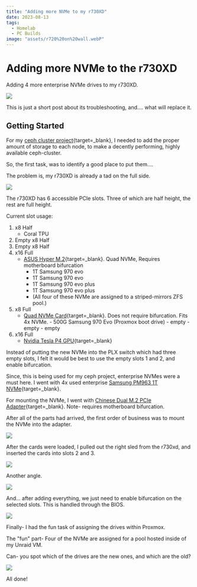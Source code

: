 ```yaml
---
title: "Adding more NVMe to my r730XD"
date: 2023-08-13
tags:
  - Homelab
  - PC Builds
image: "assets/r720%20on%20wall.webP"
---
```


# Adding more NVMe to the r730XD

Adding 4 more enterprise NVMe drives to my r730XD.

![](assets-ceph/dual-bifurcation-cards-loaded.webP)

This is just a short post about its troubleshooting, and.... what will replace it.

<!-- more -->

## Getting Started

For my [ceph cluster project](2023-08-08-proxmox-ceph.md){target=_blank}, I needed to add the proper amount of storage to each node, to make a decently performing, highly available ceph-cluster.

So, the first task, was to identify a good place to put them....

The problem is, my r730XD is already a tad on the full side.

![](assets-ceph/r730xd-nearly-full.webP)

The r730XD has 6 accessible PCIe slots. Three of which are half height, the rest are full height.

Current slot usage:

1. x8 Half 
    - Coral TPU 
2. Empty x8 Half
3. Empty x8 Half
4. x16 Full
    - [ASUS Hyper M.2](https://amzn.to/446qTqe){target=_blank}. Quad NVMe, Requires motherboard bifurcation
        - 1T Samsung 970 evo
        - 1T Samsung 970 evo
        - 1T Samsung 970 evo plus
        - 1T Samsung 970 evo plus
        - (All four of these NVMe are assigned to a striped-mirrors ZFS pool.)
5. x8 Full
    - [Quad NVMe Card](./../2022-01/R720XD-Bifurcation.md){target=_blank}. Does not require bifurcation. Fits 4x NVMe.
          - 500G Samsung 970 Evo (Proxmox boot drive)
          - empty
          - empty
          - empty
6. x16 Full
    - [Nvidia Tesla P4 GPU](https://ebay.us/S9k707){target=_blank}

Instead of putting the new NVMe into the PLX switch which had three empty slots, I felt it would be best to use the empty slots 1 and 2, and enable bifurcation.

Since, this is being used for my ceph project, enterprise NVMes were a must here. I went with 4x used enterprise [Samsung PM963 1T NVMe](https://ebay.us/CtU0Rk){target=_blank}.

For mounting the NVMe, I went with [Chinese Dual M.2 PCIe Adapter](https://amzn.to/454ed4d){target=_blank}. Note- requires motherboard bifurcation.

After all of the parts had arrived, the first order of business was to mount the NVMe into the adapter.

![](assets-ceph/dual-bifurcation-cards-loaded.webP)

After the cards were loaded, I pulled out the right sled from the r730xd, and inserted the cards into slots 2 and 3.

![](assets-ceph/pcie-sled-loaded.webP)

Another angle.

![](assets-ceph/pcie-sled.webP)

And... after adding everything, we just need to enable bifurcation on the selected slots. This is handled through the BIOS.

![](assets-ceph/r730xd-bifurcation.webP)

Finally- I had the fun task of assigning the drives within Proxmox. 

The "fun" part- Four of the NVMe are assigned for a pool hosted inside of my Unraid VM.

Can- you spot which of the drives are the new ones, and which are the old? 

![](assets-ceph/r730xd-Drives.webP)


All done!